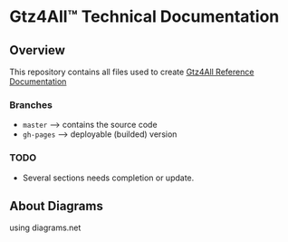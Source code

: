 
# Gtz4All™ Technical Documentation

## Overview
This repository contains all files used to create 
[Gtz4All Reference Documentation](https://git4all.github.io)

### Branches
- `master`   --> contains the source code
- `gh-pages` --> deployable (builded) version


### TODO
- Several sections needs completion or update. 

## About Diagrams
using diagrams.net
